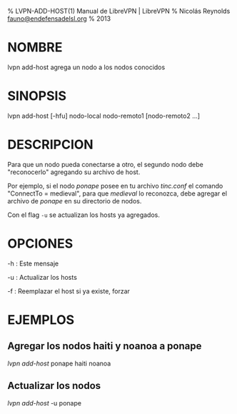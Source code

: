 % LVPN-ADD-HOST(1) Manual de LibreVPN | LibreVPN
% Nicolás Reynolds <fauno@endefensadelsl.org>
% 2013

# NOMBRE

lvpn add-host agrega un nodo a los nodos conocidos


# SINOPSIS

lvpn add-host [-hfu] nodo-local nodo-remoto1 [nodo-remoto2 ...]


# DESCRIPCION

Para que un nodo pueda conectarse a otro, el segundo nodo debe
"reconocerlo" agregando su archivo de host.

Por ejemplo, si el nodo _ponape_ posee en tu archivo _tinc.conf_ el
comando "ConnectTo = medieval", para que _medieval_ lo reconozca, debe
agregar el archivo de _ponape_ en su directorio de nodos.

Con el flag `-u` se actualizan los hosts ya agregados.


# OPCIONES

-h
:    Este mensaje

-u
:    Actualizar los hosts

-f
:    Reemplazar el host si ya existe, forzar


# EJEMPLOS

## Agregar los nodos haiti y noanoa a ponape

_lvpn add-host_ ponape haiti noanoa


## Actualizar los nodos

_lvpn add-host_ -u ponape
